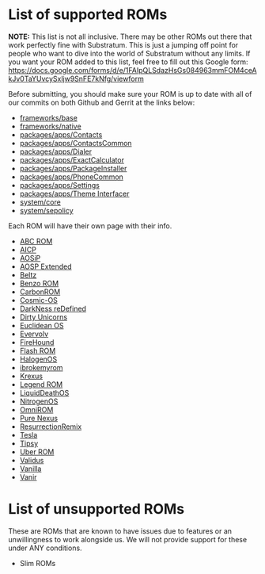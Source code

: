 # List of supported ROMs

**NOTE:** This list is not all inclusive. There may be other ROMs out there that work perfectly fine with Substratum. This is just a jumping off point for people who want to dive into the world of Substratum without any limits. If you want your ROM added to this list, feel free to fill out this Google form: https://docs.google.com/forms/d/e/1FAIpQLSdazHsGs084963mmFOM4ceAkJv0TaYUvcySxljw9SnFE7kNfg/viewform

Before submitting, you should make sure your ROM is up to date with all of our commits on both Github and Gerrit at the links below:

+ [frameworks/base](https://github.com/SubstratumResources/platform_frameworks_base/commits/n-mr1-rootless)
+ [frameworks/native](https://github.com/SubstratumResources/platform_frameworks_native/commits/n-mr1-rootless)
+ [packages/apps/Contacts](https://github.com/SubstratumResources/platform_packages_apps_contacts/commits/n-mr1-rootless)
+ [packages/apps/ContactsCommon](https://github.com/SubstratumResources/platform_packages_apps_ContactsCommon/commits/n-mr1-rootless)
+ [packages/apps/Dialer](https://github.com/SubstratumResources/platform_packages_apps_Dialer/commits/n-mr1-rootless)
+ [packages/apps/ExactCalculator](https://github.com/SubstratumResources/platform_packages_apps_ExactCalculator/commits/n-mr1-rootless)
+ [packages/apps/PackageInstaller](https://github.com/SubstratumResources/platform_packages_apps_PackageInstaller/commits/n-mr1-rootless)
+ [packages/apps/PhoneCommon](https://github.com/SubstratumResources/platform_packages_apps_PhoneCommon/commits/n-mr1-rootless)
+ [packages/apps/Settings](https://github.com/SubstratumResources/platform_packages_apps_settings/commits/n-mr1-rootless)
+ [packages/apps/Theme Interfacer](https://github.com/substratum/interfacer/commits/n-rootless)
+ [system/core](https://github.com/SubstratumResources/platform_system_core/commits/n-mr1-rootless)
+ [system/sepolicy](https://github.com/SubstratumResources/platform_system_sepolicy/commits/n-mr1-rootless)

Each ROM will have their own page with their info.

+ [ABC ROM](ROMs/ABC.md)
+ [AICP](ROMs/AICP.md)
+ [AOSiP](ROMs/AOSiP.md)
+ [AOSP Extended](ROMs/AOSPExtended.md)
+ [Beltz](ROMs/Beltz.md)
+ [Benzo ROM](ROMs/Benzo.md)
+ [CarbonROM](ROMs/Carbon.md)
+ [Cosmic-OS](ROMs/Cosmic-OS.md)
+ [DarkNess reDefined](ROMs/DRD.md)
+ [Dirty Unicorns](ROMs/DU.md)
+ [Euclidean OS](ROMs/EuclideanOS.md)
+ [Evervolv](ROMs/Evervolv.md)
+ [FireHound](ROMs/FireHound.md)
+ [Flash ROM](ROMs/FlashROM.md)
+ [HalogenOS](ROMs/Halogen.md)
+ [ibrokemyrom](ROMs/ibrokemyrom.md)
+ [Krexus](ROMs/Krexus.md)
+ [Legend ROM](ROMs/Legend.md)
+ [LiquidDeathOS](ROMs/LiquidDeathOS.md)
+ [NitrogenOS](ROMs/NitrogenOS.md)
+ [OmniROM](ROMs/Omni.md)
+ [Pure Nexus](ROMs/PN.md)
+ [ResurrectionRemix](ROMs/RR.md)
+ [Tesla](ROMs/Tesla.md)
+ [Tipsy](ROMs/Tipsy.md)
+ [Uber ROM](ROMs/Uber.md)
+ [Validus](ROMs/Validus.md)
+ [Vanilla](ROMs/Vanilla.md)
+ [Vanir](ROMs/Vanir.md)


# List of unsupported ROMs

These are ROMs that are known to have issues due to features or an unwillingness to work alongside us. We will not provide support for these under ANY conditions.

+ Slim ROMs
